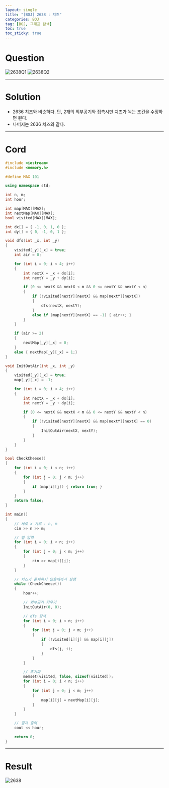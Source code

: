 ```yaml
---
layout: single
title: "[BOJ] 2638 : 치즈"
categories: BOJ
tag: [BOJ, 그래프 탐색]
toc: true
toc_sticky: true
---
```



# Question
![2638Q1](https://user-images.githubusercontent.com/97664446/181907709-93d1d544-b11a-4be7-9e46-c905013c48bf.PNG)
![2638Q2](https://user-images.githubusercontent.com/97664446/181907699-2607f115-4e8b-426a-aa4c-c5ccfac37049.PNG)


***

# Solution
- 2636 치즈와 비슷하다. 단, 2개의 외부공기와 접촉시만 치즈가 녹는 조건을 수정하면 된다.
- 나머지는 2636 치즈와 같다.

***

# Cord
```c++
#include <iostream>
#include <memory.h>

#define MAX 101

using namespace std;

int n, m;
int hour;

int map[MAX][MAX];
int nextMap[MAX][MAX];
bool visited[MAX][MAX];

int dx[] = { -1, 0, 1, 0 };
int dy[] = { 0, -1, 0, 1 };

void dfs(int _x, int _y)
{
	visited[_y][_x] = true;
	int air = 0;

	for (int i = 0; i < 4; i++)
	{
		int nextX = _x + dx[i];
		int nextY = _y + dy[i];

		if (0 <= nextX && nextX < m && 0 <= nextY && nextY < n)
		{
			if (!visited[nextY][nextX] && map[nextY][nextX])
			{
				dfs(nextX, nextY);
			}
			else if (map[nextY][nextX] == -1) { air++; }
		}
	}

	if (air >= 2)
	{
		nextMap[_y][_x] = 0;
	}
	else { nextMap[_y][_x] = 1;}
}

void InitOutAir(int _x, int _y)
{
	visited[_y][_x] = true;
	map[_y][_x] = -1;

	for (int i = 0; i < 4; i++)
	{
		int nextX = _x + dx[i];
		int nextY = _y + dy[i];

		if (0 <= nextX && nextX < m && 0 <= nextY && nextY < n)
		{
			if (!visited[nextY][nextX] && map[nextY][nextX] == 0)
			{
				InitOutAir(nextX, nextY);
			}
		}
	}
}

bool CheckCheese()
{
	for (int i = 0; i < n; i++)
	{
		for (int j = 0; j < m; j++)
		{
			if (map[i][j]) { return true; }
		}
	}
	return false;
}

int main()
{
	// 세로 x 가로 : n, m
	cin >> n >> m;

	// 맵 입력
	for (int i = 0; i < n; i++)
	{
		for (int j = 0; j < m; j++)
		{
			cin >> map[i][j];
		}
	}

	// 치즈가 존재하지 않을때까지 실행
	while (CheckCheese())
	{
		hour++;

		// 외부공기 지우기
		InitOutAir(0, 0);

		// dfs 탐색
		for (int i = 0; i < n; i++)
		{
			for (int j = 0; j < m; j++)
			{
				if (!visited[i][j] && map[i][j])
				{
					dfs(j, i);
				}
			}
		}

		// 초기화
		memset(visited, false, sizeof(visited));
		for (int i = 0; i < n; i++)
		{
			for (int j = 0; j < m; j++)
			{
				map[i][j] = nextMap[i][j];
			}
		}	
	}

	// 결과 출력
	cout << hour;

	return 0;
}

```

***

# Result
![2638](https://user-images.githubusercontent.com/97664446/181907700-48bd1546-bd27-4420-bae0-313f5abdd7cb.PNG)
